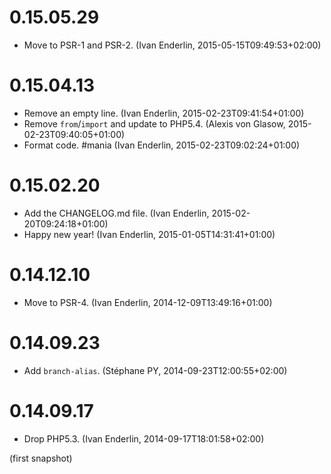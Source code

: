 # 0.15.05.29

  * Move to PSR-1 and PSR-2. (Ivan Enderlin, 2015-05-15T09:49:53+02:00)

# 0.15.04.13

  * Remove an empty line. (Ivan Enderlin, 2015-02-23T09:41:54+01:00)
  * Remove `from`/`import` and update to PHP5.4. (Alexis von Glasow, 2015-02-23T09:40:05+01:00)
  * Format code. #mania (Ivan Enderlin, 2015-02-23T09:02:24+01:00)

# 0.15.02.20

  * Add the CHANGELOG.md file. (Ivan Enderlin, 2015-02-20T09:24:18+01:00)
  * Happy new year! (Ivan Enderlin, 2015-01-05T14:31:41+01:00)

# 0.14.12.10

  * Move to PSR-4. (Ivan Enderlin, 2014-12-09T13:49:16+01:00)

# 0.14.09.23

  * Add `branch-alias`. (Stéphane PY, 2014-09-23T12:00:55+02:00)

# 0.14.09.17

  * Drop PHP5.3. (Ivan Enderlin, 2014-09-17T18:01:58+02:00)

(first snapshot)
